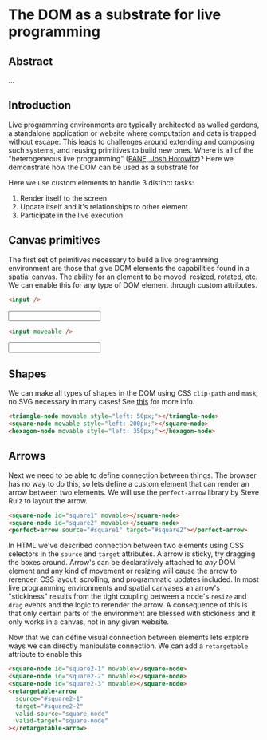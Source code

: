 # The DOM as a substrate for live programming

## Abstract

...

## Introduction

Live programming environments are typically architected as walled gardens, a standalone application or website where computation and data is trapped without escape. This leads to challenges around extending and composing such systems, and reusing primitives to build new ones. Where is all of the "heterogeneous live programming" ([PANE, Josh Horowitz](http://pane.s3-website-us-west-2.amazonaws.com/))? Here we demonstrate how the DOM can be used as a substrate for

Here we use custom elements to handle 3 distinct tasks:

1. Render itself to the screen
2. Update itself and it's relationships to other element
3. Participate in the live execution

## Canvas primitives

The first set of primitives necessary to build a live programming environment are those that give DOM elements the capabilities found in a spatial canvas. The ability for an element to be moved, resized, rotated, etc. We can enable this for any type of DOM element through custom attributes.

```html
<input />
```

<input />

```html
<input moveable />
```

<input movable />
<horizontal-spacer style="height: 1rem;"></horizontal-spacer>

## Shapes

We can make all types of shapes in the DOM using CSS `clip-path` and `mask`, no SVG necessary in many cases! See [this](https://www.smashingmagazine.com/2024/05/modern-guide-making-css-shapes/#cutting-corners) for more info.

```html
<triangle-node movable style="left: 50px;"></triangle-node>
<square-node movable style="left: 200px;"></square-node>
<hexagon-node movable style="left: 350px;"></hexagon-node>
```

<triangle-node movable style="left: 50px;"></triangle-node>
<square-node movable style="left: 200px;"></square-node>
<hexagon-node movable style="left: 350px;"></hexagon-node>
<horizontal-spacer style="height: 6rem"></horizontal-spacer>

## Arrows

Next we need to be able to define connection between things. The browser has no way to do this, so lets define a custom element that can render an arrow between two elements. We will use the `perfect-arrow` library by Steve Ruiz to layout the arrow.

```html
<square-node id="square1" movable></square-node>
<square-node id="square2" movable></square-node>
<perfect-arrow source="#square1" target="#square2"></perfect-arrow>
```

<square-node id="square1-1" movable style="left: 50px;"></square-node>
<square-node id="square1-2" movable style="left: 300px;"></square-node>
<perfect-arrow source="#square1-1" target="#square1-2"></perfect-arrow>
<horizontal-spacer style="height: 6rem"></horizontal-spacer>

In HTML we've described connection between two elements using CSS selectors in the `source` and `target` attributes. A arrow is sticky, try dragging the boxes around. Arrow's can be declaratively attached to _any_ DOM element and any kind of movement or resizing will cause the arrow to rerender. CSS layout, scrolling, and programmatic updates included. In most live programming environments and spatial canvases an arrow's "stickiness" results from the tight coupling between a node's `resize` and `drag` events and the logic to rerender the arrow. A consequence of this is that only certain parts of the environment are blessed with stickiness and it only works in a canvas, not in any given website.

Now that we can define visual connection between elements lets explore ways we can directly manipulate connection. We can add a `retargetable` attribute to enable this

```html
<square-node id="square2-1" movable></square-node>
<square-node id="square2-2" movable></square-node>
<square-node id="square2-3" movable></square-node>
<retargetable-arrow
  source="#square2-1"
  target="#square2-2"
  valid-source="square-node"
  valid-target="square-node"
></retargetable-arrow>
```

<square-node id="square2-1" movable style="left: 50px;"></square-node>
<square-node id="square2-2" movable style="left: 300px;"></square-node>
<square-node id="square2-3" movable style="left: 550px;"></square-node>
<retargetable-arrow source="#square2-1" target="#square2-2" valid-source="square-node" valid-target="square-node"></retargetable-arrow>
<horizontal-spacer style="height: 10rem"></horizontal-spacer>
